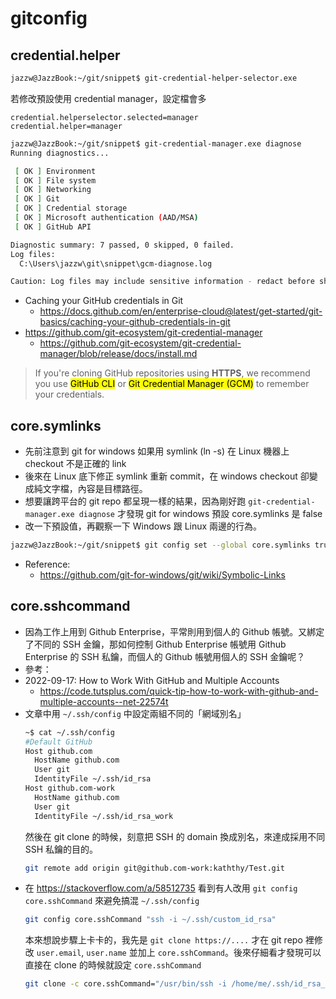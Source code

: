 # gitconfig

## credential.helper

```bash
jazzw@JazzBook:~/git/snippet$ git-credential-helper-selector.exe
```
若修改預設使用 credential manager，設定檔會多
```
credential.helperselector.selected=manager
credential.helper=manager
```

```bash
jazzw@JazzBook:~/git/snippet$ git-credential-manager.exe diagnose
Running diagnostics...

 [ OK ] Environment
 [ OK ] File system
 [ OK ] Networking
 [ OK ] Git
 [ OK ] Credential storage
 [ OK ] Microsoft authentication (AAD/MSA)
 [ OK ] GitHub API

Diagnostic summary: 7 passed, 0 skipped, 0 failed.
Log files:
  C:\Users\jazzw\git\snippet\gcm-diagnose.log

Caution: Log files may include sensitive information - redact before sharing.
```

- Caching your GitHub credentials in Git
  - https://docs.github.com/en/enterprise-cloud@latest/get-started/git-basics/caching-your-github-credentials-in-git
- https://github.com/git-ecosystem/git-credential-manager
  - https://github.com/git-ecosystem/git-credential-manager/blob/release/docs/install.md

> If you're cloning GitHub repositories using **HTTPS**, we recommend you use <mark>GitHub CLI</mark> or <mark>Git Credential Manager (GCM)</mark> to remember your credentials.

## core.symlinks

- 先前注意到 git for windows 如果用 symlink (ln -s) 在 Linux 機器上 checkout 不是正確的 link
- 後來在 Linux 底下修正 symlink 重新 commit，在 windows checkout 卻變成純文字檔，內容是目標路徑。
- 想要讓跨平台的 git repo 都呈現一樣的結果，因為剛好跑 `git-credential-manager.exe diagnose` 才發現 git for windows 預設 core.symlinks 是 false
- 改一下預設值，再觀察一下 Windows 跟 Linux 兩邊的行為。

```bash
jazzw@JazzBook:~/git/snippet$ git config set --global core.symlinks true
```

- Reference:
  - https://github.com/git-for-windows/git/wiki/Symbolic-Links

## core.sshcommand

- 因為工作上用到 Github Enterprise，平常則用到個人的 Github 帳號。又綁定了不同的 SSH 金鑰，那如何控制 Github Enterprise 帳號用 Github Enterprise 的 SSH 私鑰，而個人的 Github 帳號用個人的 SSH 金鑰呢？
- 參考：
- 2022-09-17: How to Work With GitHub and Multiple Accounts
  - https://code.tutsplus.com/quick-tip-how-to-work-with-github-and-multiple-accounts--net-22574t
- 文章中用 `~/.ssh/config` 中設定兩組不同的「網域別名」
  ```bash
  ~$ cat ~/.ssh/config
  #Default GitHub 
  Host github.com
    HostName github.com
    User git
    IdentityFile ~/.ssh/id_rsa
  Host github.com-work
    HostName github.com
    User git
    IdentityFile ~/.ssh/id_rsa_work
  ```
  然後在 git clone 的時候，刻意把 SSH 的 domain 換成別名，來達成採用不同 SSH 私鑰的目的。
  ```bash
  git remote add origin git@github.com-work:kaththy/Test.git
  ```
- 在 https://stackoverflow.com/a/58512735 看到有人改用 `git config core.sshCommand` 來避免搞混 `~/.ssh/config`
  ```bash
  git config core.sshCommand "ssh -i ~/.ssh/custom_id_rsa"
  ```
  本來想說步驟上卡卡的，我先是 `git clone https://....` 才在 git repo 裡修改 `user.email`, `user.name` 並加上 `core.sshCommand`。後來仔細看才發現可以直接在 clone 的時候就設定 `core.sshCommand`
  ```bash
  git clone -c core.sshCommand="/usr/bin/ssh -i /home/me/.ssh/id_rsa_foo" git@github.com:me/repo.git
  ```
